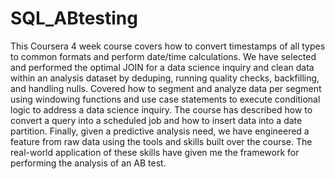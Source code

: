 # SQL_ABtesting
This Coursera 4 week course covers how to convert timestamps of all types to common formats and perform date/time calculations. We have selected and performed the optimal JOIN for a data science inquiry and clean data within an analysis dataset by deduping, running quality checks, backfilling, and handling nulls. Covered how to segment and analyze data per segment using windowing functions and use case statements to execute conditional logic to address a data science inquiry. The course has described how to convert a query into a scheduled job and how to insert data into a date partition. Finally, given a predictive analysis need, we have engineered a feature from raw data using the tools and skills built over the course. The real-world application of these skills have given me the framework for performing the analysis of an AB test.
